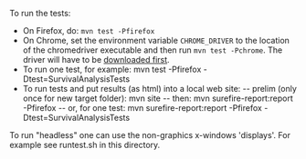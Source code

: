 To run the tests:

- On Firefox, do: `mvn test -Pfirefox`
- On Chrome, set the environment variable `CHROME_DRIVER` to the location of the
  chromedriver executable and then run `mvn test -Pchrome`. The driver will have
  to be
  [downloaded first](http://chromedriver.storage.googleapis.com/index.html).
- To run one test, for example:  mvn test -Pfirefox -Dtest=SurvivalAnalysisTests
- To run tests and put results (as html) into a local web site:
-- prelim (only once for new target folder): mvn site
-- then: mvn surefire-report:report -Pfirefox
-- or, for one test: mvn surefire-report:report -Pfirefox -Dtest=SurvivalAnalysisTests

To run "headless" one can use the non-graphics x-windows 'displays'. 
For example see runtest.sh in this directory.


